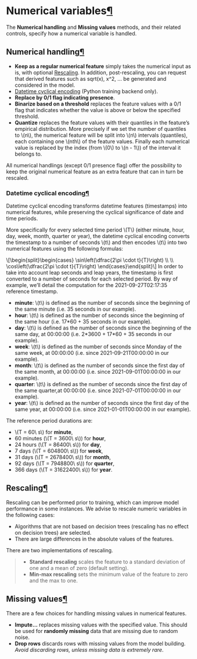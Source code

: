 Numerical variables[¶](#numerical-variables "Permalink to this heading")
========================================================================


The **Numerical handling** and **Missing values** methods, and their related controls, specify how a numerical variable is handled.



Numerical handling[¶](#numerical-handling "Permalink to this heading")
----------------------------------------------------------------------


* **Keep as a regular numerical feature** simply takes the numerical input as is, with optional [Rescaling](#rescaling).
In addition, post\-rescaling, you can request that derived features such as sqrt(x), x^2, … be generated and considered in the model.
* [Datetime cyclical encoding](#datetime-cyclical-encoding) (Python training backend only).
* **Replace by 0/1 flag indicating presence**.
* **Binarize based on a threshold** replaces the feature values with a 0/1 flag that indicates whether the value is above or below the specified threshold.
* **Quantize** replaces the feature values with their quantiles in the feature’s empirical distribution. More precisely if we set the number of quantiles to \\(n\\), the numerical feature will be split into \\(n\\) intervals (quantiles), each containing one \\(nth\\) of the feature values. Finally each numerical value is replaced by the index (from \\(0\\) to \\(n \- 1\\)) of the interval it belongs to.


All numerical handlings (except 0/1 presence flag) offer the possibility to keep the original numerical feature as an extra feature that can in turn be rescaled.



### Datetime cyclical encoding[¶](#datetime-cyclical-encoding "Permalink to this heading")


Datetime cyclical encoding transforms datetime features (timestamps) into numerical features, while preserving the cyclical significance of date and time periods.


More specifically for every selected time period \\(T\\) (either minute, hour, day, week, month, quarter or year), the datetime cyclical encoding converts the timestamp to a number of seconds \\(t\\) and then encodes \\(t\\) into two numerical features using the following formulas:



\\\[\\begin{split}\\begin{cases}
\\sin\\left(\\dfrac{2\\pi \\cdot t}{T}\\right) \\\\ \\\\
\\cos\\left(\\dfrac{2\\pi \\cdot t}{T}\\right)
\\end{cases}\\end{split}\\]
In order to take into account leap seconds and leap years, the timestamp is first converted to a number of seconds for each selected period.
By way of example, we’ll detail the computation for the 2021\-09\-27T02:17:35 reference timestamp.


* **minute**: \\(t\\) is defined as the number of seconds since the beginning of the same minute (i.e. 35 seconds in our example).
* **hour**: \\(t\\) is defined as the number of seconds since the beginning of the same hour (i.e. 17\*60 \+ 35 seconds in our example).
* **day**: \\(t\\) is defined as the number of seconds since the beginning of the same day, at 00:00:00 (i.e. 2\*3600 \+ 17\*60 \+ 35 seconds in our example).
* **week**: \\(t\\) is defined as the number of seconds since Monday of the same week, at 00:00:00 (i.e. since 2021\-09\-21T00:00:00 in our example).
* **month**: \\(t\\) is defined as the number of seconds since the first day of the same month, at 00:00:00 (i.e. since 2021\-09\-01T00:00:00 in our example).
* **quarter**: \\(t\\) is defined as the number of seconds since the first day of the same quarter,at 00:00:00 (i.e. since 2021\-07\-01T00:00:00 in our example).
* **year**: \\(t\\) is defined as the number of seconds since the first day of the same year, at 00:00:00 (i.e. since 2021\-01\-01T00:00:00 in our example).


The reference period durations are:


* \\(T \= 60\\ s\\) for **minute**,
* 60 minutes (\\(T \= 3600\\ s\\)) for **hour**,
* 24 hours (\\(T \= 86400\\ s\\)) for **day**,
* 7 days (\\(T \= 604800\\ s\\)) for **week**,
* 31 days (\\(T \= 2678400\\ s\\)) for **month**,
* 92 days (\\(T \= 7948800\\ s\\)) for **quarter**,
* 366 days (\\(T \= 31622400\\ s\\)) for **year**.





Rescaling[¶](#rescaling "Permalink to this heading")
----------------------------------------------------


Rescaling can be performed prior to training, which can improve model performance in some instances. We advise to rescale numeric variables in the following cases:


* Algorithms that are not based on decision trees (rescaling has no effect on decision trees) are selected.
* There are large differences in the absolute values of the features.


There are two implementations of rescaling.



> * **Standard rescaling** scales the feature to a standard deviation of one and a mean of zero (default setting).
> * **Min\-max rescaling** sets the minimum value of the feature to zero and the max to one.




Missing values[¶](#missing-values "Permalink to this heading")
--------------------------------------------------------------


There are a few choices for handling missing values in numerical features.


* **Impute…** replaces missing values with the specified value. This should be used for **randomly missing** data that are missing due to random noise.
* **Drop rows** discards rows with missing values from the model building. *Avoid discarding rows, unless missing data is extremely rare*.